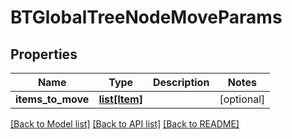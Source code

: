 # BTGlobalTreeNodeMoveParams

## Properties
Name | Type | Description | Notes
------------ | ------------- | ------------- | -------------
**items_to_move** | [**list[Item]**](Item.md) |  | [optional] 

[[Back to Model list]](../README.md#documentation-for-models) [[Back to API list]](../README.md#documentation-for-api-endpoints) [[Back to README]](../README.md)


